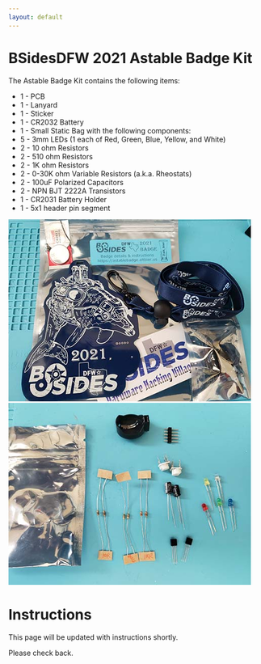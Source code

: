 ```yaml
---
layout: default
---
```


# BSidesDFW 2021 Astable Badge Kit

The Astable Badge Kit contains the following items:

*  1 - PCB
*  1 - Lanyard
*  1 - Sticker
*  1 - CR2032 Battery
*  1 - Small Static Bag with the following components:
  *  5 - 3mm LEDs (1 each of Red, Green, Blue, Yellow, and White)
  *  2 - 10 ohm Resistors
  *  2 - 510 ohm Resistors
  *  2 - 1K ohm Resistors
  *  2 - 0-30K ohm Variable Resistors (a.k.a. Rheostats)
  *  2 - 100uF Polarized Capacitors
  *  2 - NPN BJT 2222A Transistors
  *  1 - CR2031 Battery Holder
  *  1 - 5x1 header pin segment

![Kit1](astable_badge_kit_1.jpg)
![Kit2](astable_badge_kit_2.jpg)

# Instructions

This page will be updated with instructions shortly.

Please check back.
